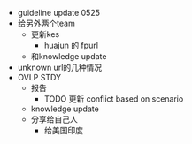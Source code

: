 - guideline update 0525
- 给另外两个team
	- 更新kes
		- huajun 的 fpurl
	- 和knowledge update
- unknown url的几种情况
- OVLP STDY
	- 报告
		- TODO 更新 conflict based on scenario
	- knowledge update
	- 分享给自己人
		- 给美国印度